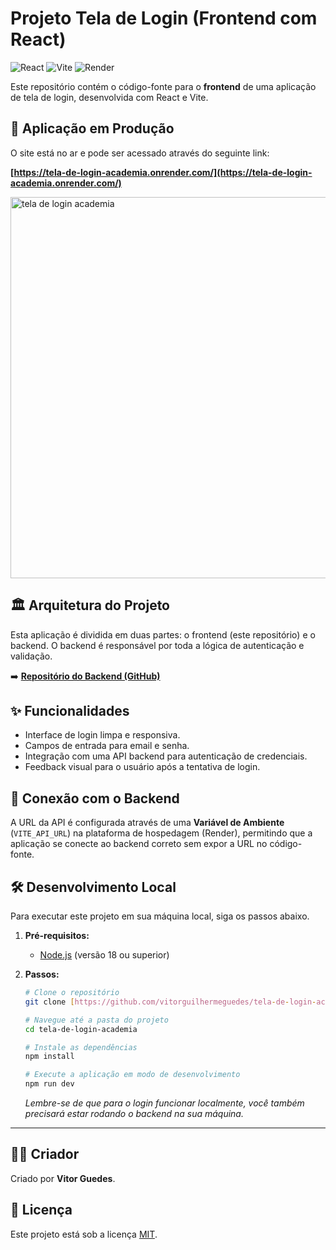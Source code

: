 # Projeto Tela de Login (Frontend com React)

![React](https://img.shields.io/badge/react-%2320232a.svg?style=for-the-badge&logo=react&logoColor=%2361DAFB)
![Vite](https://img.shields.io/badge/vite-%23646CFF.svg?style=for-the-badge&logo=vite&logoColor=white)
![Render](https://img.shields.io/badge/Render-%46E3B7.svg?style=for-the-badge&logo=render&logoColor=white)

Este repositório contém o código-fonte para o **frontend** de uma aplicação de tela de login, desenvolvida com React e Vite.

## 🚀 Aplicação em Produção

O site está no ar e pode ser acessado através do seguinte link:

**[https://tela-de-login-academia.onrender.com/](https://tela-de-login-academia.onrender.com/)**

<img width="1366" height="610" alt="tela de login academia" src="https://github.com/user-attachments/assets/0e4241df-347b-41c1-8b9a-dc7a588e80d6" />


## 🏛️ Arquitetura do Projeto

Esta aplicação é dividida em duas partes: o frontend (este repositório) e o backend. O backend é responsável por toda a lógica de autenticação e validação.

➡️ **[Repositório do Backend (GitHub)](https://github.com/vitorguilhermeguedes/tela-de-login-academia-backend)**

## ✨ Funcionalidades

-   Interface de login limpa e responsiva.
-   Campos de entrada para email e senha.
-   Integração com uma API backend para autenticação de credenciais.
-   Feedback visual para o usuário após a tentativa de login.

## 🔌 Conexão com o Backend

A URL da API é configurada através de uma **Variável de Ambiente** (`VITE_API_URL`) na plataforma de hospedagem (Render), permitindo que a aplicação se conecte ao backend correto sem expor a URL no código-fonte.

## 🛠️ Desenvolvimento Local

Para executar este projeto em sua máquina local, siga os passos abaixo.

1.  **Pré-requisitos:**
    * [Node.js](https://nodejs.org/) (versão 18 ou superior)

2.  **Passos:**
    ```bash
    # Clone o repositório
    git clone [https://github.com/vitorguilhermeguedes/tela-de-login-academia.git](https://github.com/vitorguilhermeguedes/tela-de-login-academia.git)

    # Navegue até a pasta do projeto
    cd tela-de-login-academia

    # Instale as dependências
    npm install

    # Execute a aplicação em modo de desenvolvimento
    npm run dev
    ```
    *Lembre-se de que para o login funcionar localmente, você também precisará estar rodando o backend na sua máquina.*

---

## 👨‍💻 Criador

Criado por **Vitor Guedes**.

## 📄 Licença

Este projeto está sob a licença [MIT](LICENSE).
